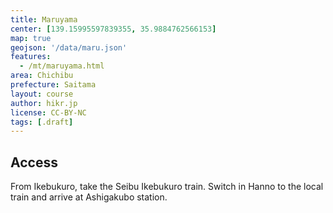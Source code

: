 ```yaml
---
title: Maruyama
center: [139.15995597839355, 35.9884762566153]
map: true
geojson: '/data/maru.json'
features:
  - /mt/maruyama.html
area: Chichibu
prefecture: Saitama
layout: course
author: hikr.jp
license: CC-BY-NC
tags: [.draft]
---
```


## Access
From Ikebukuro, take the Seibu Ikebukuro train. Switch in Hanno to the local train and arrive at Ashigakubo station.

